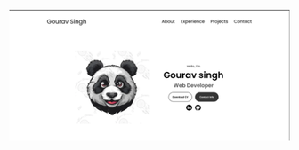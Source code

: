   ![image alt](https://github.com/Gouravsinghgangola/Portfolio__/blob/2da8e177cc67b7bd02bad68476b316ddbcfc7a6b/Screenshot%20from%202025-02-17%2021-32-10.png)
